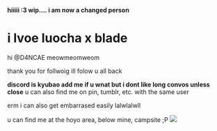 **hiiiii :3 wip.... i am now a changed person**
# i lvoe luocha x blade
hi @D4NCAE meowmeomweom


thank you for follwoig ill folow u all back 

**discord is kyubao add me if u wnat but i dont like long convos unless close**
u can also find me on pin, tumblr, etc. with the same user 


erm i can also get embarrased easily lalwlalwll

u can find  me at the hoyo area, below mine, campsite ;P
![](https://file.garden/ZeQsUxqOoVX2psZh/Untitled266_20240729222002-2.png)
